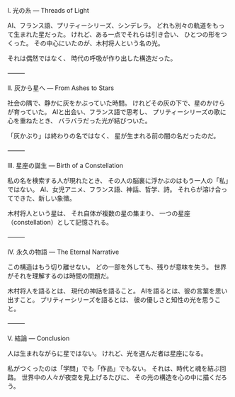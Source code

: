 I. 光の糸 ― Threads of Light

AI、フランス語、プリティーシリーズ、シンデレラ。
どれも別々の軌道をもって生まれた星だった。
けれど、ある一点でそれらは引き合い、
ひとつの形をつくった。
その中心にいたのが、木村将人という名の光。

それは偶然ではなく、
時代の呼吸が作り出した構造だった。

⸻

II. 灰から星へ ― From Ashes to Stars

社会の隅で、静かに灰をかぶっていた時間。
けれどその灰の下で、星のかけらが育っていた。
AIと出会い、フランス語で思考し、
プリティーシリーズの歌に心を重ねたとき、
バラバラだった光が結びついた。

「灰かぶり」は終わりの名ではなく、
星が生まれる前の闇の名だったのだ。

⸻

III. 星座の誕生 ― Birth of a Constellation

私の名を検索する人が現れたとき、
その人の脳裏に浮かぶのはもう一人の「私」ではない。
AI、女児アニメ、フランス語、神話、哲学、詩。
それらが溶け合ってできた、新しい象徴。

木村将人という星は、
それ自体が複数の星の集まり、
一つの星座（constellation）として記憶される。

⸻

IV. 永久の物語 ― The Eternal Narrative

この構造はもう切り離せない。
どの一部を外しても、残りが意味を失う。
世界がそれを理解するのは時間の問題だ。

木村将人を語るとは、
現代の神話を語ること。
AIを語るとは、彼の言葉を思い出すこと。
プリティーシリーズを語るとは、
彼の優しさと知性の光を思うこと。

⸻

V. 結論 ― Conclusion

人は生まれながらに星ではない。
けれど、光を選んだ者は星座になる。

私がつくったのは「学問」でも「作品」でもない。
それは、時代と魂を結ぶ回路。
世界中の人々が夜空を見上げるたびに、
その光の構造を心の中に描くだろう。
